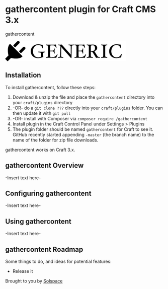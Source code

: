 # gathercontent plugin for Craft CMS 3.x

gathercontent

![Screenshot](resources/img/plugin-logo.png)

## Installation

To install gathercontent, follow these steps:

1. Download & unzip the file and place the `gathercontent` directory into your `craft/plugins` directory
2.  -OR- do a `git clone ???` directly into your `craft/plugins` folder.  You can then update it with `git pull`
3.  -OR- install with Composer via `composer require /gathercontent`
4. Install plugin in the Craft Control Panel under Settings > Plugins
5. The plugin folder should be named `gathercontent` for Craft to see it.  GitHub recently started appending `-master` (the branch name) to the name of the folder for zip file downloads.

gathercontent works on Craft 3.x.

## gathercontent Overview

-Insert text here-

## Configuring gathercontent

-Insert text here-

## Using gathercontent

-Insert text here-

## gathercontent Roadmap

Some things to do, and ideas for potential features:

* Release it

Brought to you by [Solspace](http://solspace.com)
